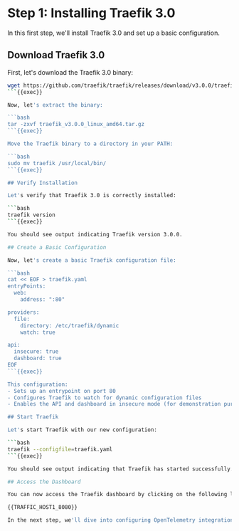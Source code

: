 # Step 1: Installing Traefik 3.0

In this first step, we'll install Traefik 3.0 and set up a basic configuration.

## Download Traefik 3.0

First, let's download the Traefik 3.0 binary:

```bash
wget https://github.com/traefik/traefik/releases/download/v3.0.0/traefik_v3.0.0_linux_amd64.tar.gz
```{{exec}}

Now, let's extract the binary:

```bash
tar -zxvf traefik_v3.0.0_linux_amd64.tar.gz
```{{exec}}

Move the Traefik binary to a directory in your PATH:

```bash
sudo mv traefik /usr/local/bin/
```{{exec}}

## Verify Installation

Let's verify that Traefik 3.0 is correctly installed:

```bash
traefik version
```{{exec}}

You should see output indicating Traefik version 3.0.0.

## Create a Basic Configuration

Now, let's create a basic Traefik configuration file:

```bash
cat << EOF > traefik.yaml
entryPoints:
  web:
    address: ":80"

providers:
  file:
    directory: /etc/traefik/dynamic
    watch: true

api:
  insecure: true
  dashboard: true
EOF
```{{exec}}

This configuration:
- Sets up an entrypoint on port 80
- Configures Traefik to watch for dynamic configuration files
- Enables the API and dashboard in insecure mode (for demonstration purposes)

## Start Traefik

Let's start Traefik with our new configuration:

```bash
traefik --configfile=traefik.yaml
```{{exec}}

You should see output indicating that Traefik has started successfully.

## Access the Dashboard

You can now access the Traefik dashboard by clicking on the following link:

{{TRAFFIC_HOST1_8080}}

In the next step, we'll dive into configuring OpenTelemetry integration with Traefik 3.0!
